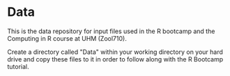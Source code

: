 # Data

This is the data repository for input files used in the R bootcamp and the Computing in R course at UHM (Zool710).

Create a directory called "Data" within your working directory on your hard drive and copy these files to it in order to follow along with the R Bootcamp tutorial. 
